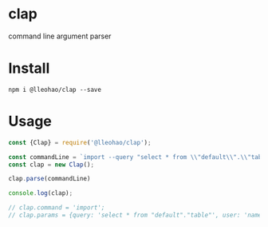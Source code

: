 # clap
command line argument parser

# Install

```
npm i @lleohao/clap --save
```

# Usage

```javascript
const {Clap} = require('@lleohao/clap');

const commandLine = `import --query "select * from \\"default\\".\\"table\\"" --user name --delete`;
const clap = new Clap();

clap.parse(commandLine)

console.log(clap);

// clap.command = 'import';
// clap.params = {query: 'select * from "default"."table"', user: 'name', delete: true}

```
